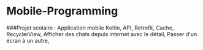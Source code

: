 # Mobile-Programming

###Projet scolaire : Application mobile
 Kotlin, API, Retrofit, Cache, RecyclerView, Afficher des chats depuis internet avec le détail, Passer d'un écran à un autre, 
